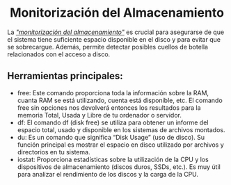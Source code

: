 # <h1 align="center"> Monitorización del Almacenamiento </h> 

La <ins>*"monitorización del almacenamiento"*</ins> es crucial para asegurarse de que el sistema tiene suficiente espacio disponible en el disco y para evitar que se sobrecargue. Además, permite detectar posibles cuellos de botella relacionados con el acceso a disco. 

## **Herramientas principales:** 

- free: Este comando proporciona toda la información sobre la RAM, cuanta RAM se está utilizando, cuenta está disponible, etc. El comando free sin opciones nos devolverá entonces los resultados para la memoria Total, Usada y Libre de tu ordenador o servidor. 
- df: El comando df (disk free) se utiliza para obtener un informe del espacio total, usado y disponible en los sistemas de archivos montados. 
- du: Es un comando que significa “Disk Usage” (uso de disco). Su función principal es mostrar el espacio en disco utilizado por archivos y directorios en tu sistema. 
- iostat: Proporciona estadísticas sobre la utilización de la CPU y los dispositivos de almacenamiento (discos duros, SSDs, etc.). Es muy útil para analizar el rendimiento de los discos y la carga de la CPU. 
